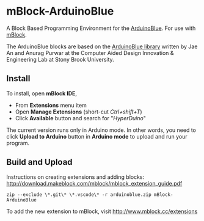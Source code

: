 # mBlock-ArduinoBlue

A Block Based Programming Environment for the [ArduinoBlue](https://sites.google.com/stonybrook.edu/arduinoble/). For use with [mBlock](http://www.mblock.cc).

The ArduinoBlue blocks are based on the [ArduinoBlue library](https://sites.google.com/stonybrook.edu/arduinoble/) written by Jae An and Anurag Purwar at the Computer Aided Design Innovation & Engineering Lab at Stony Brook University.

## Install

To install, open **mBlock IDE**,
* From **Extensions** menu item
* Open **Manage Extensions** (short-cut *Ctrl+shift+T*)
* Click **Available** button and search for "*HyperDuino*"

The current version runs only in Arduino mode. In other words, you need to click **Upload to Arduino** button in **Arduino mode** to upload and run your program.

## Build and Upload

Instructions on creating extensions and adding blocks: http://download.makeblock.com/mblock/mblock_extension_guide.pdf

    zip --exclude \*.git\* \*.vscode\* -r arduinoblue.zip mBlock-ArduinoBlue

To add the new extension to mBlock, visit http://www.mblock.cc/extensions
